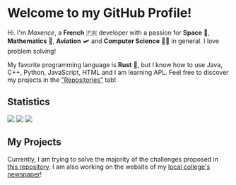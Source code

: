 # Welcome to my GitHub Profile!

Hi. I'm *Maxence*, a **French** 🇫🇷 developer with a passion for **Space** 🌌, **Mathematics** 🧮, **Aviation** 🛩 and **Computer Science** 🧑‍💻 in general. I love problem solving!

My favorite programming language is **Rust** 🚀, but I know how to use Java, C++, Python, JavaScript, HTML and I am learning APL.
Feel free to discover my projects in the ["Repositories"](https://github.com/ElMaxonDSCRD?tab=repositories) tab!

## Statistics

<div>
  <img src="https://github-readme-stats.vercel.app/api?username=MaxenceDC&show_icons=true&title_color=F09383&text_color=FAB28E&icon_color=E95379&hide_border=true&bg_color=1C1E2688&border_radius=32px&include_all_commits=true&custom_title=My%20GitHub%20Statistics:"/>
  <img src="https://github-readme-stats.vercel.app/api/top-langs/?username=MaxenceDC&title_color=F09383&text_color=FAB28E&icon_color=E95379&hide_border=true&bg_color=1C1E2688&border_radius=32px&custom_title=My%20Languages%20:"/>
    <img src = "https://github-readme-stats.vercel.app/api/wakatime?username=maxencedc&show_icons=true&title_color=F09383&text_color=FAB28E&icon_color=E95379&hide_border=true&bg_color=1C1E2688&border_radius=32px&custom_title=My%20Recent%20Activity:"/>
</div>
  
## My Projects

Currently, I am trying to solve the majority of the challenges proposed in [this repository](https://github.com/MaxenceDC/ProgrammingChallenges).
I am also working on the website of my [local college's newspaper](https://github.com/LeLyceen)!
